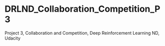 # DRLND_Collaboration_Competition_P3
Project 3, Collaboration and Competition, Deep Reinforcement Learning ND, Udacity
